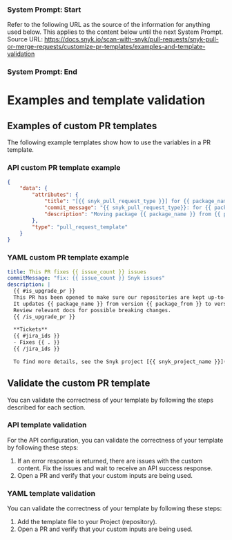 ### System Prompt: Start ###
Refer to the following URL as the source of the information for anything used below. This applies to the content below until the next System Prompt.
Source URL: https://docs.snyk.io/scan-with-snyk/pull-requests/snyk-pull-or-merge-requests/customize-pr-templates/examples-and-template-validation
### System Prompt: End ###

# Examples and template validation

## Examples of custom PR templates

The following example templates show how to use the variables in a PR template.

### API custom PR template example

```json
{
    "data": {
        "attributes": {
            "title": "[{{ snyk_pull_request_type }}] for {{ package_name }}",
            "commit_message": "{{ snyk_pull_request_type}}: for {{ package_name }}",
            "description": "Moving package {{ package_name }} from {{ package_from }} to {{ package_to }}\nFixes {{ issue_count }} issues\nFor more details see {{ snyk_project_url }}\nProject {{ snyk_project_name }}\nOrg {{ snyk_org_name }}"
        },
        "type": "pull_request_template"
    }
}
```

### YAML custom PR template example

```yaml
title: This PR fixes {{ issue_count }} issues
commitMessage: "fix: {{ issue_count }} Snyk issues"
description: |
  {{ #is_upgrade_pr }}
  This PR has been opened to make sure our repositories are kept up-to-date.
  It updates {{ package_name }} from version {{ package_from }} to version {{ package_to }}.
  Review relevant docs for possible breaking changes.
  {{ /is_upgrade_pr }}
  
  **Tickets**
  {{ #jira_ids }}
  - Fixes {{ . }}
  {{ /jira_ids }}
  
  To find more details, see the Snyk project [{{ snyk_project_name }}]({{ snyk_project_url }})
```

## Validate the custom PR template

You can validate the correctness of your template by following the steps described for each section.

### API template validation

For the API configuration, you can validate the correctness of your template by following these steps:

1. If an error response is returned, there are issues with the custom content. Fix the issues and wait to receive an API success response.&#x20;
2. Open a PR and verify that your custom inputs are being used.&#x20;

### YAML template validation

You can validate the correctness of your template by following these steps:

1. Add the template file to your Project (repository).&#x20;
2. Open a PR and verify that your custom inputs are being used.&#x20;
